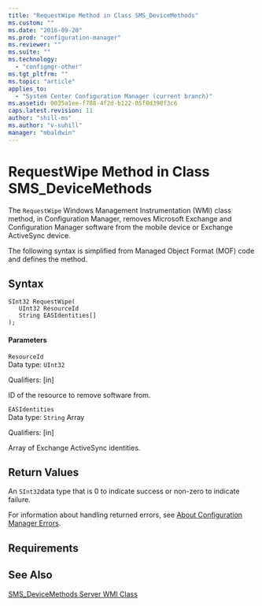 ```yaml
---
title: "RequestWipe Method in Class SMS_DeviceMethods"
ms.custom: ""
ms.date: "2016-09-20"
ms.prod: "configuration-manager"
ms.reviewer: ""
ms.suite: ""
ms.technology: 
  - "configmgr-other"
ms.tgt_pltfrm: ""
ms.topic: "article"
applies_to: 
  - "System Center Configuration Manager (current branch)"
ms.assetid: 0035a1ee-f788-4f2d-b122-05f8d390f3c6
caps.latest.revision: 11
author: "shill-ms"
ms.author: "v-suhill"
manager: "mbaldwin"
---
```

# RequestWipe Method in Class SMS_DeviceMethods
The `RequestWipe` Windows Management Instrumentation (WMI) class method, in Configuration Manager, removes Microsoft Exchange and Configuration Manager software from the mobile device or Exchange ActiveSync device.  
  
 The following syntax is simplified from Managed Object Format (MOF) code and defines the method.  
  
## Syntax  
  
```  
SInt32 RequestWipe(  
   UInt32 ResourceId  
   String EASIdentities[]  
);  
```  
  
#### Parameters  
 `ResourceId`  
 Data type: `UInt32`  
  
 Qualifiers: [in]  
  
 ID of the resource to remove software from.  
  
 `EASIdentities`  
 Data type: `String` Array  
  
 Qualifiers: [in]  
  
 Array of Exchange ActiveSync identities.  
  
## Return Values  
 An `SInt32`data type that is 0 to indicate success or non-zero to indicate failure.  
  
 For information about handling returned errors, see [About Configuration Manager Errors](../../../develop/core/understand/about-configuration-manager-errors.md).  
  
## Requirements  
  
## See Also  
 [SMS_DeviceMethods Server WMI Class](../../../develop/reference/mdm/sms_devicemethods-server-wmi-class.md)